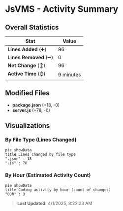 # JsVMS - Activity Summary 

## Overall Statistics

| Stat                   | Value                                                             |
| ---------------------- | ----------------------------------------------------------------- |
| **Lines Added** (➕)   | 96                                          |
| **Lines Removed** (➖) | 0                                        |
| **Net Change** (↕)    | 96                |
| **Active Time** (⌚)   | 9 minutes |


## Modified Files
- **package.json** (+18, -0)
- **server.js** (+78, -0)

## Visualizations

### By File Type (Lines Changed)

```mermaid
pie showData
title Lines changed by file type
".json" : 18
".js" : 78
```

### By Hour (Estimated Activity Count)

```mermaid
pie showData
title Coding activity by hour (count of changes)
"08h" : 3
```


> **Last Updated:** 4/1/2025, 8:22:23 AM